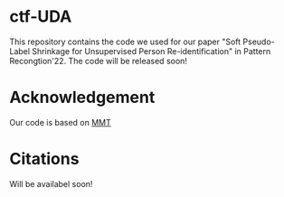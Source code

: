 # ctf-UDA
This repository contains the code we used for our paper "Soft Pseudo-Label Shrinkage for Unsupervised Person Re-identification" in Pattern Recongtion'22. 
The code will be released soon!

# Acknowledgement 
Our code is based on [MMT](https://github.com/yxgeee/MMT)

# Citations
Will be availabel soon!
